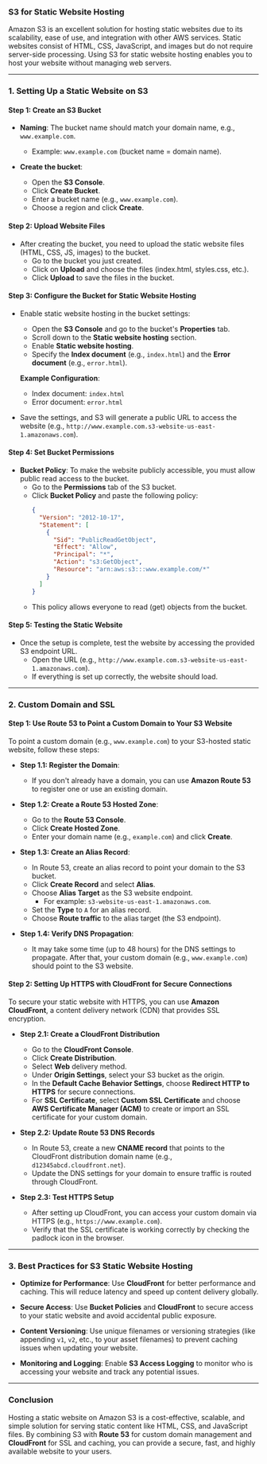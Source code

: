### **S3 for Static Website Hosting**

Amazon S3 is an excellent solution for hosting static websites due to its scalability, ease of use, and integration with other AWS services. Static websites consist of HTML, CSS, JavaScript, and images but do not require server-side processing. Using S3 for static website hosting enables you to host your website without managing web servers.

---

### **1. Setting Up a Static Website on S3**

#### **Step 1: Create an S3 Bucket**
- **Naming**: The bucket name should match your domain name, e.g., `www.example.com`.
  - Example: `www.example.com` (bucket name = domain name).
  
- **Create the bucket**:
  - Open the **S3 Console**.
  - Click **Create Bucket**.
  - Enter a bucket name (e.g., `www.example.com`).
  - Choose a region and click **Create**.

#### **Step 2: Upload Website Files**
- After creating the bucket, you need to upload the static website files (HTML, CSS, JS, images) to the bucket.
  - Go to the bucket you just created.
  - Click on **Upload** and choose the files (index.html, styles.css, etc.).
  - Click **Upload** to save the files in the bucket.

#### **Step 3: Configure the Bucket for Static Website Hosting**
- Enable static website hosting in the bucket settings:
  - Open the **S3 Console** and go to the bucket's **Properties** tab.
  - Scroll down to the **Static website hosting** section.
  - Enable **Static website hosting**.
  - Specify the **Index document** (e.g., `index.html`) and the **Error document** (e.g., `error.html`).
  
  **Example Configuration**:
  - Index document: `index.html`
  - Error document: `error.html`
  
- Save the settings, and S3 will generate a public URL to access the website (e.g., `http://www.example.com.s3-website-us-east-1.amazonaws.com`).

#### **Step 4: Set Bucket Permissions**
- **Bucket Policy**: To make the website publicly accessible, you must allow public read access to the bucket.
  - Go to the **Permissions** tab of the S3 bucket.
  - Click **Bucket Policy** and paste the following policy:
    ```json
    {
      "Version": "2012-10-17",
      "Statement": [
        {
          "Sid": "PublicReadGetObject",
          "Effect": "Allow",
          "Principal": "*",
          "Action": "s3:GetObject",
          "Resource": "arn:aws:s3:::www.example.com/*"
        }
      ]
    }
    ```
  - This policy allows everyone to read (get) objects from the bucket.

#### **Step 5: Testing the Static Website**
- Once the setup is complete, test the website by accessing the provided S3 endpoint URL.
  - Open the URL (e.g., `http://www.example.com.s3-website-us-east-1.amazonaws.com`).
  - If everything is set up correctly, the website should load.

---

### **2. Custom Domain and SSL**

#### **Step 1: Use Route 53 to Point a Custom Domain to Your S3 Website**
To point a custom domain (e.g., `www.example.com`) to your S3-hosted static website, follow these steps:

- **Step 1.1: Register the Domain**:
  - If you don't already have a domain, you can use **Amazon Route 53** to register one or use an existing domain.

- **Step 1.2: Create a Route 53 Hosted Zone**:
  - Go to the **Route 53 Console**.
  - Click **Create Hosted Zone**.
  - Enter your domain name (e.g., `example.com`) and click **Create**.

- **Step 1.3: Create an Alias Record**:
  - In Route 53, create an alias record to point your domain to the S3 bucket.
  - Click **Create Record** and select **Alias**.
  - Choose **Alias Target** as the S3 website endpoint.
    - For example: `s3-website-us-east-1.amazonaws.com`.
  - Set the **Type** to `A` for an alias record.
  - Choose **Route traffic** to the alias target (the S3 endpoint).

- **Step 1.4: Verify DNS Propagation**:
  - It may take some time (up to 48 hours) for the DNS settings to propagate. After that, your custom domain (e.g., `www.example.com`) should point to the S3 website.

#### **Step 2: Setting Up HTTPS with CloudFront for Secure Connections**
To secure your static website with HTTPS, you can use **Amazon CloudFront**, a content delivery network (CDN) that provides SSL encryption.

- **Step 2.1: Create a CloudFront Distribution**
  - Go to the **CloudFront Console**.
  - Click **Create Distribution**.
  - Select **Web** delivery method.
  - Under **Origin Settings**, select your S3 bucket as the origin.
  - In the **Default Cache Behavior Settings**, choose **Redirect HTTP to HTTPS** for secure connections.
  - For **SSL Certificate**, select **Custom SSL Certificate** and choose **AWS Certificate Manager (ACM)** to create or import an SSL certificate for your custom domain.

- **Step 2.2: Update Route 53 DNS Records**
  - In Route 53, create a new **CNAME record** that points to the CloudFront distribution domain name (e.g., `d12345abcd.cloudfront.net`).
  - Update the DNS settings for your domain to ensure traffic is routed through CloudFront.

- **Step 2.3: Test HTTPS Setup**
  - After setting up CloudFront, you can access your custom domain via HTTPS (e.g., `https://www.example.com`).
  - Verify that the SSL certificate is working correctly by checking the padlock icon in the browser.

---

### **3. Best Practices for S3 Static Website Hosting**

- **Optimize for Performance**: Use **CloudFront** for better performance and caching. This will reduce latency and speed up content delivery globally.
  
- **Secure Access**: Use **Bucket Policies** and **CloudFront** to secure access to your static website and avoid accidental public exposure.

- **Content Versioning**: Use unique filenames or versioning strategies (like appending `v1`, `v2`, etc., to your asset filenames) to prevent caching issues when updating your website.

- **Monitoring and Logging**: Enable **S3 Access Logging** to monitor who is accessing your website and track any potential issues.

---

### **Conclusion**

Hosting a static website on Amazon S3 is a cost-effective, scalable, and simple solution for serving static content like HTML, CSS, and JavaScript files. By combining S3 with **Route 53** for custom domain management and **CloudFront** for SSL and caching, you can provide a secure, fast, and highly available website to your users.
